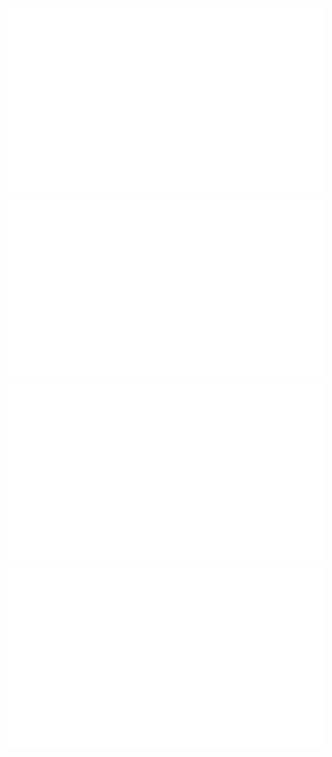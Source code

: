 ![](https://raw.githubusercontent.com/alchemist009/github-stats/master/generated/overview.svg#gh-dark-mode-only)
![](https://raw.githubusercontent.com/alchemist009/github-stats/master/generated/overview.svg#gh-light-mode-only)
![](https://raw.githubusercontent.com/alchemist009/github-stats/master/generated/languages.svg#gh-dark-mode-only)
![](https://raw.githubusercontent.com/alchemist009/github-stats/master/generated/languages.svg#gh-light-mode-only)
<!--
**alchemist009/alchemist009** is a ✨ _special_ ✨ repository because its `README.md` (this file) appears on your GitHub profile.

Here are some ideas to get you started:

- 🔭 I’m currently working on ...
- 🌱 I’m currently learning ...
- 👯 I’m looking to collaborate on ...
- 🤔 I’m looking for help with ...
- 💬 Ask me about ...
- 📫 How to reach me: ...
- 😄 Pronouns: ...
- ⚡ Fun fact: ...
-->
